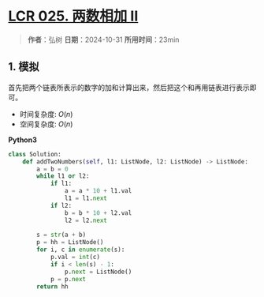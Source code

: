 # [LCR 025. 两数相加 II](https://leetcode.cn/problems/lMSNwu/description/)

> **作者**：弘树
> **日期**：2024-10-31
> **所用时间**：23min

## 1. 模拟

首先把两个链表所表示的数字的加和计算出来，然后把这个和再用链表进行表示即可。

- 时间复杂度: $O(n)$
- 空间复杂度: $O(n)$

**Python3**

```python
class Solution:
    def addTwoNumbers(self, l1: ListNode, l2: ListNode) -> ListNode:
        a = b = 0
        while l1 or l2:
            if l1:
                a = a * 10 + l1.val
                l1 = l1.next
            if l2:
                b = b * 10 + l2.val
                l2 = l2.next
        
        s = str(a + b)
        p = hh = ListNode()
        for i, c in enumerate(s):
            p.val = int(c)
            if i < len(s) - 1:
                p.next = ListNode()
            p = p.next
        return hh
```